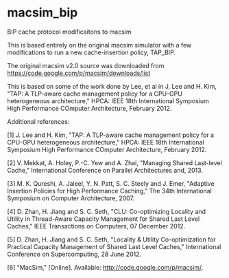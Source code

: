 macsim_bip
==========

BIP cache protocol modificaitons to macsim

This is based entirely on the original macsim simulator with a few modifications 
to run a new cache-insertion policy, TAP_BIP.  

The original macsim v2.0 source was downloaded from https://code.google.com/p/macsim/downloads/list

This is based on some of the work done by Lee, et al in 
J. Lee and H. Kim, "TAP: A TLP-aware cache management policy for a CPU-GPU heterogeneous architecture," HPCA: IEEE 18th International Symposium High Performance COmputer Architecture, February 2012.

Additional references: 

[1] 	J. Lee and H. Kim, "TAP: A TLP-aware cache management policy for a CPU-GPU heterogeneous architecture," HPCA: IEEE 18th International Symposium High Performance COmputer Architecture, February 2012. 

[2] 	V. Mekkat, A. Holey, P.-C. Yew and A. Zhai, "Managing Shared Last-level Cache," International Conference on Parallel Architectures and, 2013. 

[3] 	M. K. Qureshi, A. Jaleel, Y. N. Patt, S. C. Steely and J. Emer, "Adaptive Insertion Policies for High Performance Caching," The 34th International Symposium on Computer Architecture, 2007. 

[4] 	D. Zhan, H. Jiang and S. C. Seth, "CLU: Co-optimizing Locality and Utility in Thread-Aware Capacity Management for Shared Last Level Caches," IEEE Transactions on Computers, 07 December 2012. 

[5] 	D. Zhan, H. Jiang and S. C. Seth, "Locality & Utility Co-optimization for Practical Capacity Management of Shared Last Level Caches," International Conference on Supercomputing, 28 June 2012. 

[6] 	"MacSim," [Online]. Available: http://code.google.com/p/macsim/.
